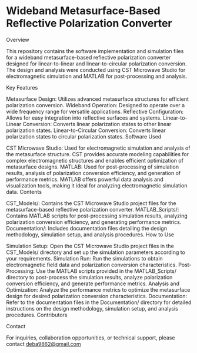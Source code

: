 # Wideband Metasurface-Based Reflective Polarization Converter

Overview

This repository contains the software implementation and simulation files for a wideband metasurface-based reflective polarization converter designed for linear-to-linear and linear-to-circular polarization conversion. The design and analysis were conducted using CST Microwave Studio for electromagnetic simulation and MATLAB for post-processing and analysis.

Key Features

Metasurface Design: Utilizes advanced metasurface structures for efficient polarization conversion.
Wideband Operation: Designed to operate over a wide frequency range for versatile applications.
Reflective Configuration: Allows for easy integration into reflective surfaces and systems.
Linear-to-Linear Conversion: Converts linear polarization states to other linear polarization states.
Linear-to-Circular Conversion: Converts linear polarization states to circular polarization states.
Software Used

CST Microwave Studio: Used for electromagnetic simulation and analysis of the metasurface structure. CST provides accurate modeling capabilities for complex electromagnetic structures and enables efficient optimization of metasurface designs.
MATLAB: Used for post-processing of simulation results, analysis of polarization conversion efficiency, and generation of performance metrics. MATLAB offers powerful data analysis and visualization tools, making it ideal for analyzing electromagnetic simulation data.
Contents

CST_Models/: Contains the CST Microwave Studio project files for the metasurface-based reflective polarization converter.
MATLAB_Scripts/: Contains MATLAB scripts for post-processing simulation results, analyzing polarization conversion efficiency, and generating performance metrics.
Documentation/: Includes documentation files detailing the design methodology, simulation setup, and analysis procedures.
How to Use

Simulation Setup: Open the CST Microwave Studio project files in the CST_Models/ directory and set up the simulation parameters according to your requirements.
Simulation Run: Run the simulations to obtain electromagnetic field data and polarization conversion characteristics.
Post-Processing: Use the MATLAB scripts provided in the MATLAB_Scripts/ directory to post-process the simulation results, analyze polarization conversion efficiency, and generate performance metrics.
Analysis and Optimization: Analyze the performance metrics to optimize the metasurface design for desired polarization conversion characteristics.
Documentation: Refer to the documentation files in the Documentation/ directory for detailed instructions on the design methodology, simulation setup, and analysis procedures.
Contributors

Contact

For inquiries, collaboration opportunities, or technical support, please contact deba9862@gmail.com

